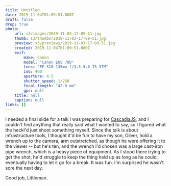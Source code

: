 ```yaml
---
title: Untitled
date: 2019-11-04T01:09:51.000Z
draft: false
drop: true
photo:
    url: s3/images/2019-11-03-17-09-51.jpg
    thumb: s3/thumbs/2019-11-03-17-09-51.jpg
    preview: s3/previews/2019-11-03-17-09-51.jpg
    created: 2019-11-04T01:09:51.000Z
    exif:
        make: Canon
        model: "Canon EOS 70D"
        lens: "EF-S18-135mm f/3.5-5.6 IS STM"
        iso: 400
        aperture: 4.5
        shutter_speed: 1/250
        focal_length: "42.0 mm"
        gps: null
    title: null
    caption: null
links: []
---
```


I needed a final slide for a talk I was preparing for [CascadiaJS](https://2019.cascadiajs.com/), and I couldn't find anything that really said what I wanted to say, so I figured what the heckI'd just shoot something myself. Since the talk is about infrastructure tools, I thought it'd be fun to have my son, Oliver, hold a wrench up to the camera, arm outstretched, as though he were offering it to the viewer -- but he's ten, and the wrench I'd chosen was a large cast-iron pipe wrench, which is a heavy piece of equipment. As I stood there trying to get the shot, he'd struggle to keep the thing held up as long as he could, eventually having to let it go for a break. It was fun. I'm surprised he wasn't sore the next day.

Good job, Littleman.
